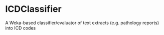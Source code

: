 # ICDClassifier
A Weka-based classifier/evaluator of text extracts (e.g. pathology reports) into ICD codes
